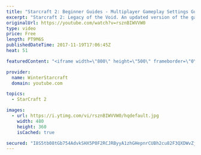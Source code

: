 ```yaml
---
title: "Starcraft 2: Beginner Guides - Multiplayer Gameplay Settings Guide and Recommendations (Updated)"
excerpt: "Starcraft 2: Legacy of the Void. An updated version of the gameplay/controls and region settings guide for Legacy of the Void, going over the changes and reiterating my recommended settings, as well as the settings I use as a Grandmaster player.  Thanks for watching and hope you enjoy!  I am a Grandmasters"
originalUrl: https://youtube.com/watch?v=rsznBIWVVW0
type: video
price: Free
length: PT9M6S
publishedDateTime: 2017-11-19T17:06:45Z
heat: 51

featuredContent: "<iframe width=\"800\" height=\"500\" frameborder=\"0\" src=\"https://www.youtube.com/embed/rsznBIWVVW0\" allow=\"accelerometer; autoplay; encrypted-media; gyroscope; picture-in-picture\" allowfullscreen></iframe>"

provider:
  name: WinterStarcraft
  domain: youtube.com

topics:
  - StarCraft 2

images:
  - url: https://i.ytimg.com/vi/rsznBIWVVW0/hqdefault.jpg
    width: 480
    height: 360
    isCached: true

secured: "I8S5tb08tGb754AdvkSHX5P0F2RCJRByyA1zhGHepnrCUBh2cu82F3QXDWvZjLs1cFky5p75rxQqK0c709mofvgG9JlNXmM5Vkusb3srfF8jvBxe5TBcZE3sTXxkXATd7UW8/3yQZncBqeuQu0qe4FbX1vKtRRUps5bzDnd+XOhlPcr215LDag8Ak5/6Q3sAV+BwVVY2X0U/MiAsWqvRTTLxIH0khPrDZ7Q3N6ibto8lXOJQVRHOey6OqUel0bpYWAU4belPX5s6bCDTcbF3+QTJqOJJN40vyV7UdvZw1fbrPz5+BneF8GW12t+iHAVhJpcqqOYFnXkViiYUw01GLInf+iMUKbUxFPvolYQnLFX+MmVlEMK4OiHWX2nEIU33vj4er5zqNFpPggU/XUOeTWcOZaJJrEwGsOXVDFq6KwA=;4pyKUJOYS3PNP06oedFVTA=="
---
```


